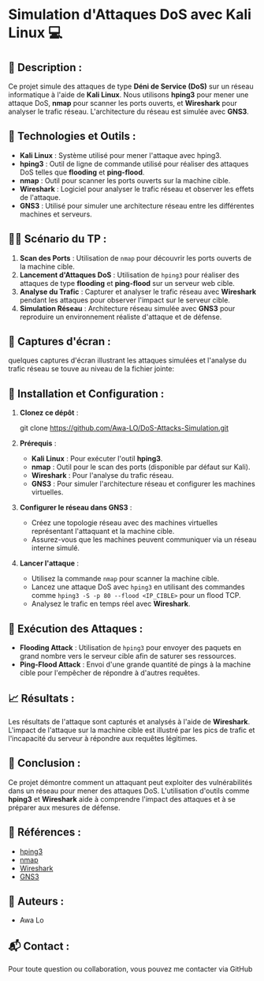 # Simulation d'Attaques DoS avec Kali Linux 💻

## 🚀 Description :
Ce projet simule des attaques de type **Déni de Service (DoS)** sur un réseau informatique à l'aide de **Kali Linux**. Nous utilisons **hping3** pour mener une attaque DoS, **nmap** pour scanner les ports ouverts, et **Wireshark** pour analyser le trafic réseau. L'architecture du réseau est simulée avec **GNS3**.

## 🧰 Technologies et Outils :
- **Kali Linux** : Système utilisé pour mener l'attaque avec hping3.
- **hping3** : Outil de ligne de commande utilisé pour réaliser des attaques DoS telles que **flooding** et **ping-flood**.
- **nmap** : Outil pour scanner les ports ouverts sur la machine cible.
- **Wireshark** : Logiciel pour analyser le trafic réseau et observer les effets de l'attaque.
- **GNS3** : Utilisé pour simuler une architecture réseau entre les différentes machines et serveurs.

## 🧑‍💻 Scénario du TP :
1. **Scan des Ports** : Utilisation de `nmap` pour découvrir les ports ouverts de la machine cible.
2. **Lancement d'Attaques DoS** : Utilisation de `hping3` pour réaliser des attaques de type **flooding** et **ping-flood** sur un serveur web cible.
3. **Analyse du Trafic** : Capturer et analyser le trafic réseau avec **Wireshark** pendant les attaques pour observer l'impact sur le serveur cible.
4. **Simulation Réseau** : Architecture réseau simulée avec **GNS3** pour reproduire un environnement réaliste d'attaque et de défense.

## 📸 Captures d'écran :
 quelques captures d'écran illustrant les attaques simulées et l'analyse du trafic réseau se touve au niveau de la fichier jointe:


## 🔧 Installation et Configuration :

1. **Clonez ce dépôt** :
   
    git clone https://github.com/Awa-LO/DoS-Attacks-Simulation.git
  

2. **Prérequis** :
   - **Kali Linux** : Pour exécuter l'outil **hping3**.
   - **nmap** : Outil pour le scan des ports (disponible par défaut sur Kali).
   - **Wireshark** : Pour l'analyse du trafic réseau.
   - **GNS3** : Pour simuler l'architecture réseau et configurer les machines virtuelles.

3. **Configurer le réseau dans GNS3** :
   - Créez une topologie réseau avec des machines virtuelles représentant l'attaquant et la machine cible.
   - Assurez-vous que les machines peuvent communiquer via un réseau interne simulé.

4. **Lancer l'attaque** :
   - Utilisez la commande `nmap` pour scanner la machine cible.
   - Lancez une attaque DoS avec `hping3` en utilisant des commandes comme `hping3 -S -p 80 --flood <IP_CIBLE>` pour un flood TCP.
   - Analysez le trafic en temps réel avec **Wireshark**.

## 🔧 Exécution des Attaques :
- **Flooding Attack** : Utilisation de `hping3` pour envoyer des paquets en grand nombre vers le serveur cible afin de saturer ses ressources.
- **Ping-Flood Attack** : Envoi d'une grande quantité de pings à la machine cible pour l'empêcher de répondre à d'autres requêtes.

## 📈 Résultats :
Les résultats de l'attaque sont capturés et analysés à l'aide de **Wireshark**. L'impact de l'attaque sur la machine cible est illustré par les pics de trafic et l'incapacité du serveur à répondre aux requêtes légitimes.

## 📝 Conclusion :
Ce projet démontre comment un attaquant peut exploiter des vulnérabilités dans un réseau pour mener des attaques DoS. L'utilisation d'outils comme **hping3** et **Wireshark** aide à comprendre l'impact des attaques et à se préparer aux mesures de défense.

## 🔗 Références :
- [hping3](http://www.hping.org/)
- [nmap](https://nmap.org/)
- [Wireshark](https://www.wireshark.org/)
- [GNS3](https://www.gns3.com/)

## 📢 Auteurs :
- Awa Lo


## 📬 Contact :
Pour toute question ou collaboration, vous pouvez me contacter via GitHub 
